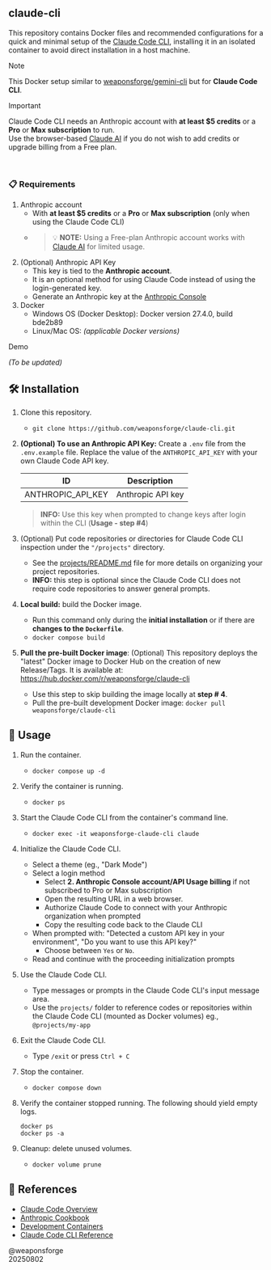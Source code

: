 ## claude-cli

This repository contains Docker files and recommended configurations for a quick and minimal setup of the [Claude Code CLI](https://docs.anthropic.com/en/docs/claude-code/overview), installing it in an isolated container to avoid direct installation in a host machine.

> [!NOTE]
> This Docker setup similar to [weaponsforge/gemini-cli](https://github.com/weaponsforge/gemini-cli) but for **Claude Code CLI**.

> [!IMPORTANT]
> Claude Code CLI needs an Anthropic account with **at least $5 credits** or a **Pro** or **Max subscription** to run.<br>
> Use the browser-based [Claude AI](https://claude.ai/) if you do not wish to add credits or upgrade billing from a Free plan.

<br>

### 📋 Requirements

1. Anthropic account
   - With **at least $5 credits** or a **Pro** or **Max subscription** (only when using the Claude Code CLI)
   - > 💡 **NOTE:** Using a Free-plan Anthropic account works with [Claude AI](https://claude.ai/) for limited usage.
2. (Optional) Anthropic API Key
   - This key is tied to the **Anthropic account**.
   - It is an optional method for using Claude Code instead of using the login-generated key.
   - Generate an Anthropic key at the [Anthropic Console](https://console.anthropic.com/settings/keys)
2. Docker
   - Windows OS (Docker Desktop): Docker version 27.4.0, build bde2b89
   - Linux/Mac OS: _(applicable Docker versions)_

Demo

_(To be updated)_

## 🛠️ Installation

1. Clone this repository.
   - `git clone https://github.com/weaponsforge/claude-cli.git`

2. **(Optional) To use an Anthropic API Key:** Create a `.env` file from the `.env.example` file. Replace the value of the `ANTHROPIC_API_KEY` with your own Claude Code API key.

   | ID | Description |
   | --- | --- |
   | ANTHROPIC_API_KEY | Anthropic API key |

   > **INFO:** Use this key when prompted to change keys after login within the CLI (**Usage - step #4**)

3. (Optional) Put code repositories or directories for Claude Code CLI inspection under the `"/projects"` directory.
   - See  the [projects/README.md](projects/README.md) file for more details on organizing your project repositories.
   - **INFO:** this step is optional since the Claude Code CLI does not require code repositories to answer general prompts.

4. **Local build:** build the Docker image.
   - Run this command only during the **initial installation** or if there are **changes to the `Dockerfile`**.<br>
   - `docker compose build`

5. **Pull the pre-built Docker image**: (Optional) This repository deploys the "latest" Docker image to Docker Hub on the creation of new Release/Tags. It is available at: https://hub.docker.com/r/weaponsforge/claude-cli
   - Use this step to skip building the image locally at **step # 4**.
   - Pull the pre-built development Docker image:
      `docker pull weaponsforge/claude-cli`

## 📖 Usage

1. Run the container.
   - `docker compose up -d`

2. Verify the container is running.
   - `docker ps`

3. Start the Claude Code CLI from the container's command line.
   - `docker exec -it weaponsforge-claude-cli claude`

4. Initialize the Claude Code CLI.
   - Select a theme (eg., "Dark Mode")
   - Select a login method
      - Select **2. Anthropic Console account/API Usage billing** if not subscribed to Pro or Max subscription
      - Open the resulting URL in a web browser.
      - Authorize Claude Code to connect with your Anthropic organization when prompted
      - Copy the resulting code back to the Claude CLI
   - When prompted with: "Detected a custom API key in your environment", "Do you want to use this API key?"
      - Choose between `Yes` or `No`.
   - Read and continue with the proceeding initialization prompts

4. Use the Claude Code CLI.
   - Type messages or prompts in the Claude Code CLI's input message area.
   - Use the `projects/` folder to reference codes or repositories within the Claude Code CLI (mounted as Docker volumes) eg., `@projects/my-app`

5. Exit the Claude Code CLI.
   - Type `/exit` or press `Ctrl + C`

6. Stop the container.
   - `docker compose down`

7. Verify the container stopped running. The following should yield empty logs.
   ```
   docker ps
   docker ps -a
   ```

8. Cleanup: delete unused volumes.
   - `docker volume prune`

## 📝 References

- [Claude Code Overview](https://docs.anthropic.com/en/docs/claude-code/overview)
- [Anthropic Cookbook](https://github.com/anthropics/anthropic-cookbook)
- [Development Containers](https://docs.anthropic.com/en/docs/claude-code/devcontainer)
- [Claude Code CLI Reference](https://docs.anthropic.com/en/docs/claude-code/cli-reference)

@weaponsforge<br>
20250802


